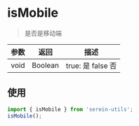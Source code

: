 # isMobile

> 是否是移动端

| 参数 | 返回    | 描述              |
| ---- | ------- | ----------------- |
| void | Boolean | true: 是 false 否 |

## 使用

```js
import { isMobile } from 'serein-utils';
isMobile();
```
